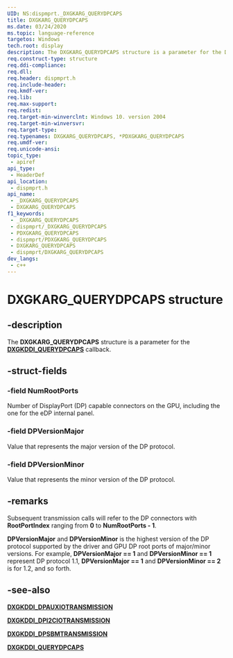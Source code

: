 ```yaml
---
UID: NS:dispmprt._DXGKARG_QUERYDPCAPS
title: DXGKARG_QUERYDPCAPS
ms.date: 03/24/2020
ms.topic: language-reference
targetos: Windows
tech.root: display
description: The DXGKARG_QUERYDPCAPS structure is a parameter for the DXGKDDI_QUERYDPCAPS callback.
req.construct-type: structure
req.ddi-compliance: 
req.dll: 
req.header: dispmprt.h
req.include-header: 
req.kmdf-ver: 
req.lib: 
req.max-support: 
req.redist: 
req.target-min-winverclnt: Windows 10. version 2004
req.target-min-winversvr: 
req.target-type: 
req.typenames: DXGKARG_QUERYDPCAPS, *PDXGKARG_QUERYDPCAPS
req.umdf-ver: 
req.unicode-ansi: 
topic_type:
 - apiref
api_type:
 - HeaderDef
api_location:
 - dispmprt.h
api_name:
 - _DXGKARG_QUERYDPCAPS
 - DXGKARG_QUERYDPCAPS
f1_keywords:
 - _DXGKARG_QUERYDPCAPS
 - dispmprt/_DXGKARG_QUERYDPCAPS
 - PDXGKARG_QUERYDPCAPS
 - dispmprt/PDXGKARG_QUERYDPCAPS
 - DXGKARG_QUERYDPCAPS
 - dispmprt/DXGKARG_QUERYDPCAPS
dev_langs:
 - c++
---
```


# DXGKARG_QUERYDPCAPS structure


## -description

The **DXGKARG_QUERYDPCAPS** structure is a parameter for the [**DXGKDDI_QUERYDPCAPS**](nc-dispmprt-dxgkddi_querydpcaps.md) callback.

## -struct-fields

### -field NumRootPorts

Number of DisplayPort (DP) capable connectors on the GPU, including the one for the eDP internal panel.

### -field DPVersionMajor

Value that represents the major version of the DP protocol.

### -field DPVersionMinor

Value that represents the minor version of the DP protocol.

## -remarks

Subsequent transmission calls will refer to the DP connectors with **RootPortIndex** ranging from **0** to **NumRootPorts - 1**.

**DPVersionMajor** and **DPVersionMinor** is the highest version of the DP protocol supported by the driver and GPU DP root ports of major/minor versions. For example, **DPVersionMajor == 1** and **DPVersionMinor == 1** represent DP protocol 1.1, **DPVersionMajor == 1** and **DPVersionMinor == 2** is for 1.2, and so forth.

## -see-also

[**DXGKDDI_DPAUXIOTRANSMISSION**](nc-dispmprt-dxgkddi_dpauxiotransmission.md)

[**DXGKDDI_DPI2CIOTRANSMISSION**](nc-dispmprt-dxgkddi_dpi2ciotransmission.md)

[**DXGKDDI_DPSBMTRANSMISSION**](nc-dispmprt-dxgkddi_dpsbmtransmission.md)

[**DXGKDDI_QUERYDPCAPS**](nc-dispmprt-dxgkddi_querydpcaps.md)

